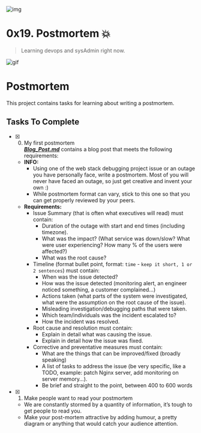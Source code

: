 ![img](https://assets.imaginablefutures.com/media/images/ALX_Logo.max-200x150.png)

# 0x19. Postmortem 💥


>Learning devops and sysAdmin right now.

![gif](https://twitter.com/devopsreact/status/834887829486399488)

# Postmortem

This project contains tasks for learning about writing a postmortem.

## Tasks To Complete

+ [x] 0. My first postmortem<br/>_**[Blog_Post.md](Blog_Post.md)**_ contains a blog post that meets the following requirements:
  + **INFO:**
    + Using one of the web stack debugging project issue or an outage you have personally face, write a postmortem. Most of you will never have faced an outage, so just get creative and invent your own :)
    + While postmortem format can vary, stick to this one so that you can get properly reviewed by your peers.
  + **Requirements:**
    + Issue Summary (that is often what executives will read) must contain:
      + Duration of the outage with start and end times (including timezone).
      + What was the impact? (What service was down/slow? What were user experiencing? How many % of the users were affected?)
      + What was the root cause?
    + Timeline (format bullet point, format: `time` - `keep it short, 1 or 2 sentences`) must contain:
      + When was the issue detected?
      + How was the issue detected (monitoring alert, an engineer noticed something, a customer complained…)
      + Actions taken (what parts of the system were investigated, what were the assumption on the root cause of the issue).
      + Misleading investigation/debugging paths that were taken.
      + Which team/individuals was the incident escalated to?
      + How the incident was resolved.
    + Root cause and resolution must contain:
      + Explain in detail what was causing the issue.
      + Explain in detail how the issue was fixed.
    + Corrective and preventative measures must contain:
      + What are the things that can be improved/fixed (broadly speaking)
      + A list of tasks to address the issue (be very specific, like a TODO, example: patch Nginx server, add monitoring on server memory…).
      + Be brief and straight to the point, between 400 to 600 words

+ [x] 1. Make people want to read your postmortem
  + We are constantly stormed by a quantity of information, it’s tough to get people to read you.
  + Make your post-mortem attractive by adding humour, a pretty diagram or anything that would catch your audience attention.

